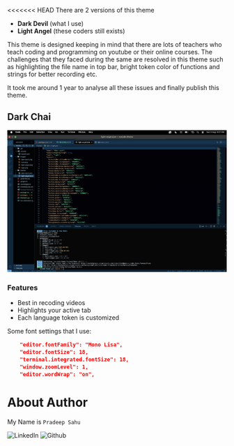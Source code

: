 <<<<<<< HEAD
There are 2 versions of this theme

- **Dark Devil** (what I use)
- **Light Angel** (these coders still exists)

This theme is designed keeping in mind that there are lots of teachers who teach coding and programming on youtube or their online courses. The challenges that they faced during the same are resolved in this theme such as highlighting the file name in top bar, bright token color of functions and strings for better recording etc.

It took me around 1 year to analyse all these issues and finally publish this theme.

## Dark Chai

![Dark Theme](/images/dark-devil.png)

### Features

- Best in recoding videos
- Highlights your active tab
- Each language token is customized

Some font settings that I use:

```json
    "editor.fontFamily": "Mono Lisa",
    "editor.fontSize": 18,
    "terminal.integrated.fontSize": 18,
    "window.zoomLevel": 1,
    "editor.wordWrap": "on",

```

# About Author

My Name is `Pradeep Sahu`

![LinkedIn](https://www.linkedin.com/in/pradeepsahuu/)
![Github](https://github.com/PradeepSahhu)
